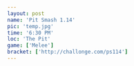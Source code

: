 ```yaml
---
layout: post
name: 'Pit Smash 1.14'
pic: 'temp.jpg'
time: '6:30 PM'
loc: 'The Pit'
game: ['Melee']
bracket: ['http://challonge.com/ps114']
---
```

